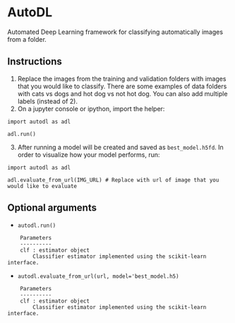 # AutoDL
Automated Deep Learning framework for classifying automatically images from a folder.

## Instructions
1) Replace the images from the training and validation folders with images that you would like to classify. There are some examples of data folders with cats vs dogs and hot dog vs not hot dog. You can also add multiple labels (instead of 2). 
2) On a jupyter console or ipython, import the helper:
```
import autodl as adl

adl.run()
```

3) After running a model will be created and saved as `best_model.h5fd`. In order to visualize how your model performs, run:
```
import autodl as adl

adl.evaluate_from_url(IMG_URL) # Replace with url of image that you would like to evaluate

```

## Optional arguments
- `autodl.run()`
```
    Parameters
    ----------
    clf : estimator object
        Classifier estimator implemented using the scikit-learn interface. 

```

- `autodl.evaluate_from_url(url, model='best_model.h5)`
```
    Parameters
    ----------
    clf : estimator object
        Classifier estimator implemented using the scikit-learn interface.

```
